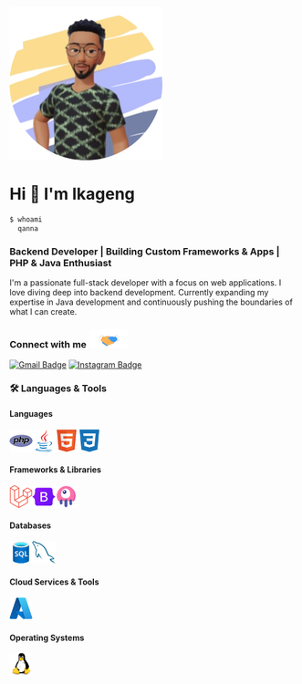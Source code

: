 <img src="Avatar.png"/>

#  Hi 👋 I'm Ikageng
```
$ whoami
  qanna
```
### Backend Developer | Building Custom Frameworks & Apps | PHP & Java Enthusiast
I'm a passionate full-stack developer with a focus on web applications. I love diving deep into backend development. Currently expanding my expertise in Java development and continuously pushing the boundaries of what I can create.


### Connect with me <img src="https://github.com/SatYu26/SatYu26/blob/master/Assets/Handshake.gif" height="32px">
[![Gmail Badge](https://img.shields.io/badge/-ikageng-c14438?style=flat&logo=Gmail&logoColor=white&link=mailto:tladiomphile@gmail.com)](mailto:tladiomphile@gmail.com)
[![Instagram Badge](https://img.shields.io/badge/-@ikageng.sa-blue?style=flat&logo=instagram&logoColor=white&link=https://instagram.com/ikageng.sa/)](https://instagram.com/ikageng.sa)



 
 
### 🛠️ Languages & Tools

#### Languages
<div style="display: flex; flex-direction: row;">
  <span><img src="https://github.com/devicons/devicon/blob/master/icons/php/php-original.svg" title="PHP"  alt="PHP" width="40" height="40"/></span>
  <span><img src="https://github.com/devicons/devicon/blob/master/icons/java/java-original.svg" title="Java"  alt="Java" width="40" height="40"/></span>
  <span><img src="https://github.com/devicons/devicon/blob/master/icons/html5/html5-original.svg" title="HTML5" alt="HTML" width="40" height="40"/></span>
  <span><img src="https://github.com/devicons/devicon/blob/master/icons/css3/css3-plain.svg" title="CSS3" alt="CSS" width="40" height="40"/></span>
</div>

#### Frameworks & Libraries 

<div style="display: flex; flex-direction: row;"> <span><img src="https://github.com/devicons/devicon/blob/master/icons/laravel/laravel-original.svg" title="Laravel"  alt="Laravel" width="40" height="40"/></span>
 <span><img src="https://github.com/devicons/devicon/blob/master/icons/bootstrap/bootstrap-original.svg" title="Bootstrap"  alt="Bootstrap" width="40" height="40"/></span>
 <span><img src="https://github.com/devicons/devicon/blob/master/icons/livewire/livewire-original.svg" title="Livewire"  alt="Livewire" width="40" height="40"/></span>
</div>

#### Databases
<div style="display: flex; flex-direction: row;">
<span><img src="https://github.com/devicons/devicon/blob/master/icons/azuresqldatabase/azuresqldatabase-original.svg" title="Azure SQL"  alt="Azure SQL" width="40" height="40"/></span>
  <span><img src="https://github.com/devicons/devicon/blob/master/icons/mysql/mysql-original.svg" title="MySQL"  alt="MySQL" width="40" height="40"/></span>
</div>

#### Cloud Services & Tools
<div style="display: flex; flex-direction: row;">
  <span><img src="https://github.com/devicons/devicon/blob/master/icons/azure/azure-original.svg" title="Azure"  alt="Azure" width="40" height="40"/></span>
</div>

#### Operating Systems
<div style="display: flex; flex-direction: row;">
 <span><img src="https://github.com/devicons/devicon/blob/master/icons/linux/linux-original.svg" title="Linux"  alt="Linux" width="40" height="40"/></span>
</div>
